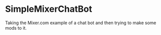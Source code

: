 # SimpleMixerChatBot
Taking the Mixer.com example of a chat bot and then trying to make some mods to it.
